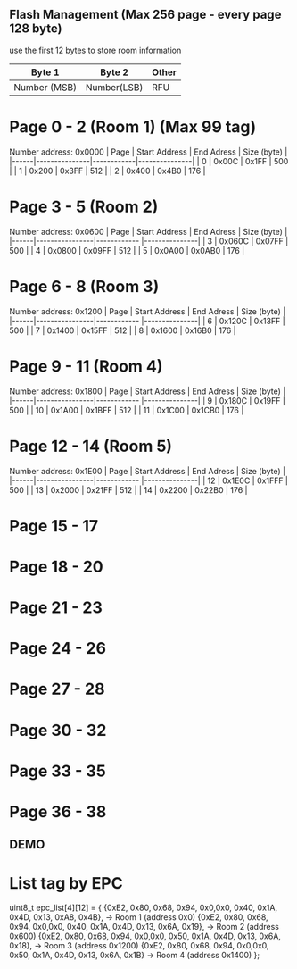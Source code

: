 ## Flash Management (Max 256 page - every page 128 byte)

use the first 12 bytes to store room information

|Byte 1          | Byte 2      | Other |
|----------------|-------------|-------|
| Number (MSB)   | Number(LSB) | RFU   |

# Page 0 - 2 (Room 1) (Max 99 tag)

Number address: 0x0000
| Page | Start Address | End Adress |  Size (byte)  |
|------|---------------|------------|---------------|
|  0   |     0x00C     |   0x1FF    |     500       |
|  1   |     0x200     |   0x3FF    |     512       |
|  2   |     0x400     |   0x4B0    |     176       |
# Page 3 - 5 (Room 2)
Number address: 0x0600
| Page | Start Address  | End Adress  |  Size (byte)  |
|------|----------------|------------ |---------------|
|  3   |     0x060C     |   0x07FF    |     500       |
|  4   |     0x0800     |   0x09FF    |     512       |
|  5   |     0x0A00     |   0x0AB0    |     176       |

# Page 6 - 8 (Room 3)
Number address: 0x1200
| Page | Start Address  | End Adress  |  Size (byte)  |
|------|----------------|------------ |---------------|
|  6   |     0x120C     |   0x13FF    |     500       |
|  7   |     0x1400     |   0x15FF    |     512       |
|  8   |     0x1600     |   0x16B0    |     176       |

# Page 9 - 11 (Room 4)
Number address: 0x1800
| Page | Start Address  | End Adress  |  Size (byte)  |
|------|----------------|------------ |---------------|
|  9   |     0x180C     |   0x19FF    |     500       |
|  10  |     0x1A00     |   0x1BFF    |     512       |
|  11  |     0x1C00     |   0x1CB0    |     176       |
# Page 12 - 14 (Room 5)
Number address: 0x1E00
| Page | Start Address  | End Adress  |  Size (byte)  |
|------|----------------|------------ |---------------|
|  12   |     0x1E0C     |   0x1FFF    |     500       |
|  13  |     0x2000     |   0x21FF    |     512       |
|  14  |     0x2200     |   0x22B0    |     176       |
# Page 15 - 17
# Page 18 - 20
# Page 21 - 23
# Page 24 - 26 
# Page 27 - 28
# Page 30 - 32
# Page 33 - 35
# Page 36 - 38

## DEMO
# List tag by EPC

uint8_t epc_list[4][12] = {
    {0xE2, 0x80, 0x68, 0x94, 0x0,0x0, 0x40, 0x1A, 0x4D, 0x13, 0xA8, 0x4B}, -> Room 1 (address 0x0)
    {0xE2, 0x80, 0x68, 0x94, 0x0,0x0, 0x40, 0x1A, 0x4D, 0x13, 0x6A, 0x19}, -> Room 2 (address 0x600)
    {0xE2, 0x80, 0x68, 0x94, 0x0,0x0, 0x50, 0x1A, 0x4D, 0x13, 0x6A, 0x18}, -> Room 3 (address 0x1200)
    {0xE2, 0x80, 0x68, 0x94, 0x0,0x0, 0x50, 0x1A, 0x4D, 0x13, 0x6A, 0x1B}  -> Room 4 (address 0x1400)
};